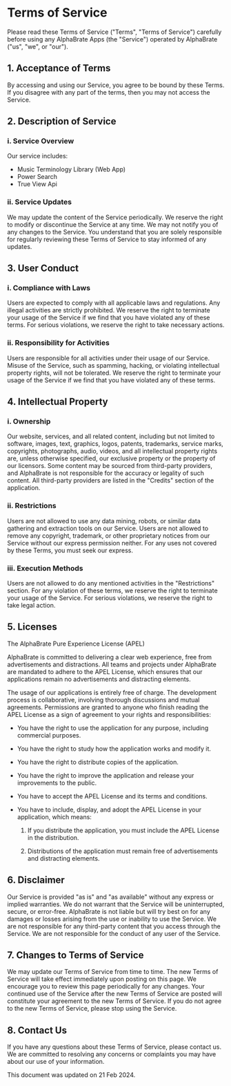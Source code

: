 # Terms of Service

Please read these Terms of Service ("Terms", "Terms of Service") carefully before using any AlphaBrate Apps (the "Service") operated by AlphaBrate ("us", "we", or "our").

## 1. Acceptance of Terms

By accessing and using our Service, you agree to be bound by these Terms. If you disagree with any part of the terms, then you may not access the Service.

## 2. Description of Service

### i. Service Overview

Our service includes:

- Music Terminology Library (Web App)
- Power Search
- True View Api

### ii. Service Updates

We may update the content of the Service periodically. We reserve the right to modify or discontinue the Service at any time. We may not notify you of any changes to the Service. You understand that you are solely responsible for regularly reviewing these Terms of Service to stay informed of any updates.

## 3. User Conduct

### i. Compliance with Laws

Users are expected to comply with all applicable laws and regulations. Any illegal activities are strictly prohibited. We reserve the right to terminate your usage of the Service if we find that you have violated any of these terms. For serious violations, we reserve the right to take necessary actions.

### ii. Responsibility for Activities

Users are responsible for all activities under their usage of our Service. Misuse of the Service, such as spamming, hacking, or violating intellectual property rights, will not be tolerated. We reserve the right to terminate your usage of the Service if we find that you have violated any of these terms.

## 4. Intellectual Property

### i. Ownership

Our website, services, and all related content, including but not limited to software, images, text, graphics, logos, patents, trademarks, service marks, copyrights, photographs, audio, videos, and all intellectual property rights are, unless otherwise specified, our exclusive property or the property of our licensors. Some content may be sourced from third-party providers, and AlphaBrate is not responsible for the accuracy or legality of such content. All third-party providers are listed in the "Credits" section of the application. 

### ii. Restrictions

Users are not allowed to use any data mining, robots, or similar data gathering and extraction tools on our Service. Users are not allowed to remove any copyright, trademark, or other proprietary notices from our Service without our express permission neither. For any uses not covered by these Terms, you must seek our express.

### iii. Execution Methods

Users are not allowed to do any mentioned activities in the "Restrictions" section. For any violation of these terms, we reserve the right to terminate your usage of the Service. For serious violations, we reserve the right to take legal action.

## 5. Licenses

The AlphaBrate Pure Experience License (APEL)

AlphaBrate is committed to delivering a clear web experience, free from advertisements and distractions. All teams and projects under AlphaBrate are mandated to adhere to the APEL License, which ensures that our applications remain no advertisements and distracting elements.

The usage of our applications is entirely free of charge. The development process is collaborative, involving thorough discussions and mutual agreements. Permissions are granted to anyone who finish reading the APEL License as a sign of agreement to your rights and responsibilities:

- You have the right to use the application for any purpose, including commercial purposes.

- You have the right to study how the application works and modify it.

- You have the right to distribute copies of the application.

- You have the right to improve the application and release your improvements to the public.

- You have to accept the APEL License and its terms and conditions.

- You have to include, display, and adopt the APEL License in your application, which means:

    1. If you distribute the application, you must include the APEL License in the distribution.

    2. Distributions of the application must remain free of advertisements and distracting elements.

## 6. Disclaimer

Our Service is provided "as is" and "as available" without any express or implied warranties. We do not warrant that the Service will be uninterrupted, secure, or error-free. AlphaBrate is not liable but will try best on for any damages or losses arising from the use or inability to use the Service. We are not responsible for any third-party content that you access through the Service. We are not responsible for the conduct of any user of the Service.

## 7. Changes to Terms of Service

We may update our Terms of Service from time to time. The new Terms of Service will take effect immediately upon posting on this page. We encourage you to review this page periodically for any changes. Your continued use of the Service after the new Terms of Service are posted will constitute your agreement to the new Terms of Service. If you do not agree to the new Terms of Service, please stop using the Service.

## 8. Contact Us

If you have any questions about these Terms of Service, please contact us. We are committed to resolving any concerns or complaints you may have about our use of your information.

This document was updated on 21 Feb 2024.